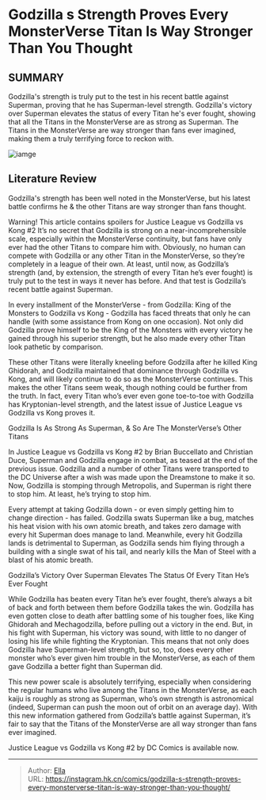 # Godzilla s Strength Proves Every MonsterVerse Titan Is Way Stronger Than You Thought


## SUMMARY 



  Godzilla&#39;s strength is truly put to the test in his recent battle against Superman, proving that he has Superman-level strength.   Godzilla&#39;s victory over Superman elevates the status of every Titan he&#39;s ever fought, showing that all the Titans in the MonsterVerse are as strong as Superman.   The Titans in the MonsterVerse are way stronger than fans ever imagined, making them a truly terrifying force to reckon with.  

![iamge](https://static1.srcdn.com/wordpress/wp-content/uploads/2023/12/godzilla-stronger-superman.jpg)

## Literature Review

Godzilla&#39;s strength has been well noted in the MonsterVerse, but his latest battle confirms he &amp; the other Titans are way stronger than fans thought. 




Warning! This article contains spoilers for Justice League vs Godzilla vs Kong #2 It’s no secret that Godzilla is strong on a near-incomprehensible scale, especially within the MonsterVerse continuity, but fans have only ever had the other Titans to compare him with. Obviously, no human can compete with Godzilla or any other Titan in the MonsterVerse, so they’re completely in a league of their own. At least, until now, as Godzilla’s strength (and, by extension, the strength of every Titan he’s ever fought) is truly put to the test in ways it never has before. And that test is Godzilla’s recent battle against Superman.




In every installment of the MonsterVerse - from Godzilla: King of the Monsters to Godzilla vs Kong - Godzilla has faced threats that only he can handle (with some assistance from Kong on one occasion). Not only did Godzilla prove himself to be the King of the Monsters with every victory he gained through his superior strength, but he also made every other Titan look pathetic by comparison.

          

These other Titans were literally kneeling before Godzilla after he killed King Ghidorah, and Godzilla maintained that dominance through Godzilla vs Kong, and will likely continue to do so as the MonsterVerse continues. This makes the other Titans seem weak, though nothing could be further from the truth. In fact, every Titan who’s ever even gone toe-to-toe with Godzilla has Kryptonian-level strength, and the latest issue of Justice League vs Godzilla vs Kong proves it.





 Godzilla Is As Strong As Superman, &amp; So Are The MonsterVerse’s Other Titans 
         

In Justice League vs Godzilla vs Kong #2 by Brian Buccellato and Christian Duce, Superman and Godzilla engage in combat, as teased at the end of the previous issue. Godzilla and a number of other Titans were transported to the DC Universe after a wish was made upon the Dreamstone to make it so. Now, Godzilla is stomping through Metropolis, and Superman is right there to stop him. At least, he’s trying to stop him.

Every attempt at taking Godzilla down - or even simply getting him to change direction - has failed. Godzilla swats Superman like a bug, matches his heat vision with his own atomic breath, and takes zero damage with every hit Superman does manage to land. Meanwhile, every hit Godzilla lands is detrimental to Superman, as Godzilla sends him flying through a building with a single swat of his tail, and nearly kills the Man of Steel with a blast of his atomic breath.






 Godzilla’s Victory Over Superman Elevates The Status Of Every Titan He’s Ever Fought 
          

While Godzilla has beaten every Titan he’s ever fought, there’s always a bit of back and forth between them before Godzilla takes the win. Godzilla has even gotten close to death after battling some of his tougher foes, like King Ghidorah and Mechagodzilla, before pulling out a victory in the end. But, in his fight with Superman, his victory was sound, with little to no danger of losing his life while fighting the Kryptonian. This means that not only does Godzilla have Superman-level strength, but so, too, does every other monster who’s ever given him trouble in the MonsterVerse, as each of them gave Godzilla a better fight than Superman did.

This new power scale is absolutely terrifying, especially when considering the regular humans who live among the Titans in the MonsterVerse, as each kaiju is roughly as strong as Superman, who’s own strength is astronomical (indeed, Superman can push the moon out of orbit on an average day). With this new information gathered from Godzilla’s battle against Superman, it’s fair to say that the Titans of the MonsterVerse are all way stronger than fans ever imagined.




Justice League vs Godzilla vs Kong #2 by DC Comics is available now.



---

> Author: [Ella](https://instagram.hk.cn/)  
> URL: https://instagram.hk.cn/comics/godzilla-s-strength-proves-every-monsterverse-titan-is-way-stronger-than-you-thought/  

